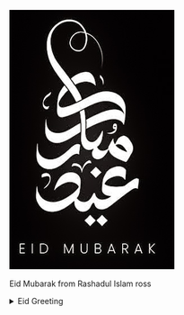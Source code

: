 ![EID I 2024 MUBARAK!](received_919146719895355.jpg)

Eid Mubarak from Rashadul Islam ross

<details>
  <summary>Eid Greeting</summary>

<details>
<summary> GREETINGS</summary>
  
  ```
  Happy to see your presence here!
  ```
  
<details>
        <summary>[ B ] 
        Rashadul Islam ross</summary>

  ```
  Brief:
  ```
            <summary>[ B1 ] Let’s Introduce Me</summary>

   * B.Sc. in Computer Science, CA
   * B.Sc. in Computer Engineering, BD

            <summary>[ B2 ] Specialization</summary>

   + Enterprise Software Architect & Full Stack Software DevOP
   + Software Engineering

</details>

<details>
        <summary> [ C ] Greeting</summary>

  ```
  English v0.01:
  ```
   > Let your perceptions drive you where future is realized by your understanding. A very happy & warmth Eid wishes to you and your friends & family both at home and abroad!
  
  ```
  Bengla v0.01:
  ```

   > ঈদ আপনার মাঝেই! আপনি সর্বজনীন অবহিত ও স্বীকৃত বৈশিষ্ট্য অনুভূতিতে থাকলে, সবাই ভাল থাকবে। দেশে ও বিদেশে আপনার সবাইকে ও আপনাকে কাজের ছুটির আন্তরিক শুভেচ্ছা।

  ```
  French v0.01 :
  ```

   > 

   </details>

<details>
        <summary> [ D ] Those who miss me: here says all</summary>

  ```
  How am i looking now, what's new?
  ```

   ![Pixels](img_2_1687960547281.jpg)

   </details>

 <details>
   <summary> [ E ] Reach me</summary>

  ```
  Current Availability
  ```

   | Title      | Location |  Availability     |
   | :---        |    :----:   |          ---: |
   | Webex      | Gmail: rashadul.cse       | Invite away   |
   | Postbox      | Outlook: itsme.rashadul       | Be techsavy   |
   | SMS/Page  | +HH0 AHDA GO ROSS        |  Love to read this      |
   | Cell  | +HH0 AGA DAA HCIE        |  11PM to 11AM EDT      |
   | Venue  | BE.7376062, HI.2598786        |  Encouraged to attend      |

 </details>
</details>

```
Again, Eid Mubarak & Thank you!
```
</details>
